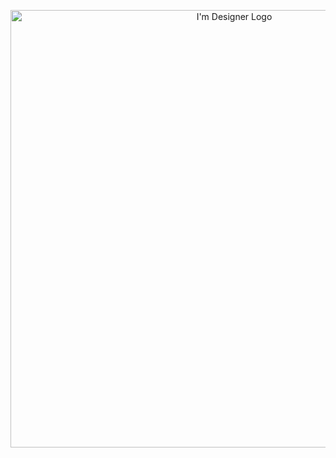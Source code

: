 <p align="center"><a href="https://saweria.co/en" target="_blank"><img src="https://raw.githubusercontent.com/SAWARATSUKI/KawaiiLogos/main/ResponseCode/500%20InternalServerError.png" width="700" alt="I'm Designer Logo"></a></p>
